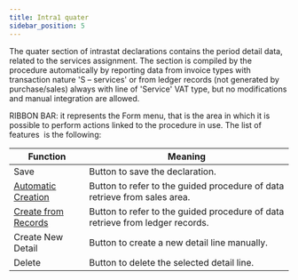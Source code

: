 ```yaml
---
title: Intra1 quater
sidebar_position: 5
---
```


The quater section of intrastat declarations contains the period detail data, related to the services assignment. The section is compiled by the procedure automatically by reporting data from invoice types with transaction nature 'S – services' or from ledger records (not generated by purchase/sales) always with line of 'Service' VAT type, but no modifications and manual integration are allowed.

RIBBON BAR: it represents the Form menu, that is the area in which it is possible to perform actions linked to the procedure in use. The list of features  is the following:



| Function | Meaning |
| --- | --- |
| Save | Button to save the declaration. |
|  [Automatic Creation](/docs/finance-area/declarations/intrastat/automatic-creation-intrastat1/automatic-creation)  | Button to refer to the guided procedure of data retrieve from sales area. |
|  [Create from Records](/docs/finance-area/declarations/intrastat/create-from-records-intrastat1/create-from-records-intrastat1-intro)  | Button to refer to the guided procedure of data retrieve from ledger records. |
| Create New Detail | Button to create a new detail line manually. |
| Delete | Button to delete the selected detail line. |






